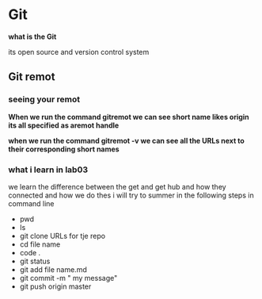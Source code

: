 #  Git  
**what is the Git**

its open source and version control system 


## Git remot

### seeing your remot 

**When we run the command gitremot we can see short name likes origin its all specified as aremot handle**

**when we run the command gitremot -v we can see all the URLs next to their corresponding short names**

### what i learn in lab03
we learn the difference between the get and get hub and how they connected and how we do thes i will try to summer in the following steps in command line 

*  pwd 
* ls
* git clone URLs for tje repo
* cd file name
* code .
* git status 
* git add file name.md
* git commit -m " my message" 
* git push origin master


